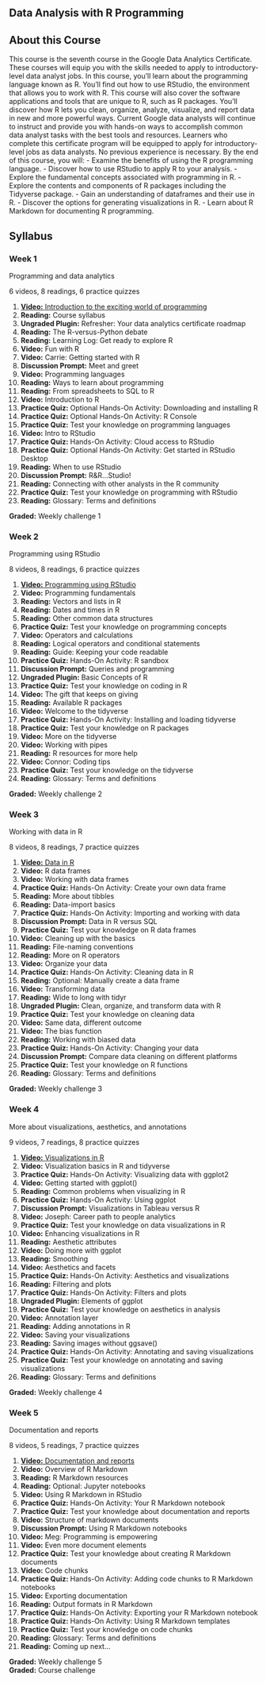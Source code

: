 ## Data Analysis with R Programming

## About this Course

This course is the seventh course in the Google Data Analytics Certificate. These courses will equip you with the skills needed to apply to introductory-level data analyst jobs. In this course, you’ll learn about the programming language known as R. You’ll find out how to use RStudio, the environment that allows you to work with R. This course will also cover the software applications and tools that are unique to R, such as R packages. You’ll discover how R lets you clean, organize, analyze, visualize, and report data in new and more powerful ways. Current Google data analysts will continue to instruct and provide you with hands-on ways to accomplish common data analyst tasks with the best tools and resources. Learners who complete this certificate program will be equipped to apply for introductory-level jobs as data analysts. No previous experience is necessary. By the end of this course, you will: - Examine the benefits of using the R programming language. - Discover how to use RStudio to apply R to your analysis. - Explore the fundamental concepts associated with programming in R. - Explore the contents and components of R packages including the Tidyverse package. - Gain an understanding of dataframes and their use in R. - Discover the options for generating visualizations in R. - Learn about R Markdown for documenting R programming.

## Syllabus

### Week 1

Programming and data analytics

6 videos, 8 readings, 6 practice quizzes

1.  [**Video:** Introduction to the exciting world of programming](https://www.coursera.org/lecture/data-analysis-r/introduction-to-the-exciting-world-of-programming-NC1Mv)
2.  **Reading:** Course syllabus
3.  **Ungraded Plugin:** Refresher: Your data analytics certificate roadmap
4.  **Reading:** The R-versus-Python debate
5.  **Reading:** Learning Log: Get ready to explore R
6.  **Video:** Fun with R
7.  **Video:** Carrie: Getting started with R
8.  **Discussion Prompt:** Meet and greet
9.  **Video:** Programming languages
10.  **Reading:** Ways to learn about programming
11.  **Reading:** From spreadsheets to SQL to R
12.  **Video:** Introduction to R
13.  **Practice Quiz:** Optional Hands-On Activity: Downloading and installing R
14.  **Practice Quiz:** Optional Hands-On Activity: R Console
15.  **Practice Quiz:** Test your knowledge on programming languages
16.  **Video:** Intro to RStudio
17.  **Practice Quiz:** Hands-On Activity: Cloud access to RStudio
18.  **Practice Quiz:** Optional Hands-On Activity: Get started in RStudio Desktop
19.  **Reading:** When to use RStudio
20.  **Discussion Prompt:** R&R...Studio!
21.  **Reading:** Connecting with other analysts in the R community
22.  **Practice Quiz:** Test your knowledge on programming with RStudio
23.  **Reading:** Glossary: Terms and definitions

**Graded:** Weekly challenge 1

### Week 2

Programming using RStudio

8 videos, 8 readings, 6 practice quizzes

1.  [**Video:** Programming using RStudio](https://www.coursera.org/lecture/data-analysis-r/programming-using-rstudio-z5rIt)
2.  **Video:** Programming fundamentals
3.  **Reading:** Vectors and lists in R
4.  **Reading:** Dates and times in R
5.  **Reading:** Other common data structures
6.  **Practice Quiz:** Test your knowledge on programming concepts
7.  **Video:** Operators and calculations
8.  **Reading:** Logical operators and conditional statements
9.  **Reading:** Guide: Keeping your code readable
10.  **Practice Quiz:** Hands-On Activity: R sandbox
11.  **Discussion Prompt:** Queries and programming
12.  **Ungraded Plugin:** Basic Concepts of R
13.  **Practice Quiz:** Test your knowledge on coding in R
14.  **Video:** The gift that keeps on giving
15.  **Reading:** Available R packages
16.  **Video:** Welcome to the tidyverse
17.  **Practice Quiz:** Hands-On Activity: Installing and loading tidyverse
18.  **Practice Quiz:** Test your knowledge on R packages
19.  **Video:** More on the tidyverse
20.  **Video:** Working with pipes
21.  **Reading:** R resources for more help
22.  **Video:** Connor: Coding tips
23.  **Practice Quiz:** Test your knowledge on the tidyverse
24.  **Reading:** Glossary: Terms and definitions

**Graded:** Weekly challenge 2

### Week 3

Working with data in R

8 videos, 8 readings, 7 practice quizzes

1.  [**Video:** Data in R](https://www.coursera.org/lecture/data-analysis-r/data-in-r-RnE3C)
2.  **Video:** R data frames
3.  **Video:** Working with data frames
4.  **Practice Quiz:** Hands-On Activity: Create your own data frame
5.  **Reading:** More about tibbles
6.  **Reading:** Data-import basics
7.  **Practice Quiz:** Hands-On Activity: Importing and working with data
8.  **Discussion Prompt:** Data in R versus SQL
9.  **Practice Quiz:** Test your knowledge on R data frames
10.  **Video:** Cleaning up with the basics
11.  **Reading:** File-naming conventions
12.  **Reading:** More on R operators
13.  **Video:** Organize your data
14.  **Practice Quiz:** Hands-On Activity: Cleaning data in R
15.  **Reading:** Optional: Manually create a data frame
16.  **Video:** Transforming data
17.  **Reading:** Wide to long with tidyr
18.  **Ungraded Plugin:** Clean, organize, and transform data with R
19.  **Practice Quiz:** Test your knowledge on cleaning data
20.  **Video:** Same data, different outcome
21.  **Video:** The bias function
22.  **Reading:** Working with biased data
23.  **Practice Quiz:** Hands-On Activity: Changing your data
24.  **Discussion Prompt:** Compare data cleaning on different platforms
25.  **Practice Quiz:** Test your knowledge on R functions
26.  **Reading:** Glossary: Terms and definitions

**Graded:** Weekly challenge 3

### Week 4

More about visualizations, aesthetics, and annotations

9 videos, 7 readings, 8 practice quizzes

1.  [**Video:** Visualizations in R](https://www.coursera.org/lecture/data-analysis-r/visualizations-in-r-rsH6t)
2.  **Video:** Visualization basics in R and tidyverse
3.  **Practice Quiz:** Hands-On Activity: Visualizing data with ggplot2
4.  **Video:** Getting started with ggplot()
5.  **Reading:** Common problems when visualizing in R
6.  **Practice Quiz:** Hands-On Activity: Using ggplot
7.  **Discussion Prompt:** Visualizations in Tableau versus R
8.  **Video:** Joseph: Career path to people analytics
9.  **Practice Quiz:** Test your knowledge on data visualizations in R
10.  **Video:** Enhancing visualizations in R
11.  **Reading:** Aesthetic attributes
12.  **Video:** Doing more with ggplot
13.  **Reading:** Smoothing
14.  **Video:** Aesthetics and facets
15.  **Practice Quiz:** Hands-On Activity: Aesthetics and visualizations
16.  **Reading:** Filtering and plots
17.  **Practice Quiz:** Hands-On Activity: Filters and plots
18.  **Ungraded Plugin:** Elements of ggplot
19.  **Practice Quiz:** Test your knowledge on aesthetics in analysis
20.  **Video:** Annotation layer
21.  **Reading:** Adding annotations in R
22.  **Video:** Saving your visualizations
23.  **Reading:** Saving images without ggsave()
24.  **Practice Quiz:** Hands-On Activity: Annotating and saving visualizations
25.  **Practice Quiz:** Test your knowledge on annotating and saving visualizations
26.  **Reading:** Glossary: Terms and definitions

**Graded:** Weekly challenge 4

### Week 5

Documentation and reports

8 videos, 5 readings, 7 practice quizzes

1.  [**Video:** Documentation and reports](https://www.coursera.org/lecture/data-analysis-r/documentation-and-reports-T2prT)
2.  **Video:** Overview of R Markdown
3.  **Reading:** R Markdown resources
4.  **Reading:** Optional: Jupyter notebooks
5.  **Video:** Using R Markdown in RStudio
6.  **Practice Quiz:** Hands-On Activity: Your R Markdown notebook
7.  **Practice Quiz:** Test your knowledge about documentation and reports
8.  **Video:** Structure of markdown documents
9.  **Discussion Prompt:** Using R Markdown notebooks
10.  **Video:** Meg: Programming is empowering
11.  **Video:** Even more document elements
12.  **Practice Quiz:** Test your knowledge about creating R Markdown documents
13.  **Video:** Code chunks
14.  **Practice Quiz:** Hands-On Activity: Adding code chunks to R Markdown notebooks
15.  **Video:** Exporting documentation
16.  **Reading:** Output formats in R Markdown
17.  **Practice Quiz:** Hands-On Activity: Exporting your R Markdown notebook
18.  **Practice Quiz:** Hands-On Activity: Using R Markdown templates
19.  **Practice Quiz:** Test your knowledge on code chunks
20.  **Reading:** Glossary: Terms and definitions
21.  **Reading:** Coming up next...

**Graded:** Weekly challenge 5
<br/>
**Graded:** Course challenge

